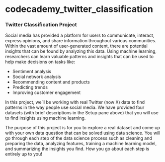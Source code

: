 # codecademy_twitter_classification

### Twitter Classification Project
Social media has provided a platform for users to communicate, interact, express opinions, and share information throughout various communities. Within the vast amount of user-generated content, there are potential insights that can be found by analyzing this data. Using machine learning, researchers can learn valuable patterns and insights that can be used to help make decisions on tasks like:

* Sentiment analysis
* Social network analysis
* Recommending content and products
* Predicting trends
* Improving customer engagement

In this project, we’ll be working with real Twitter (now X) data to find patterns in the way people use social media. We have provided four datasets (with brief descriptions in the Setup pane above) that you will use to find insights using machine learning.

The purpose of this project is for you to explore a real dataset and come up with your own data question that can be solved using data science. You will go through each step of the data science process such as cleaning and preparing the data, analyzing features, training a machine learning model, and summarizing the insights you find. How you go about each step is entirely up to you!
